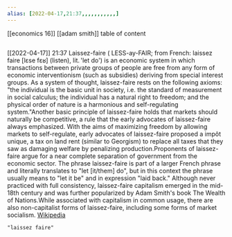 ```yaml
---
alias: [2022-04-17,21:37,,,,,,,,,,,]
---
```

[[economics 16]] [[adam smith]]
table of content
```toc
```

[[2022-04-17]] 21:37
Laissez-faire ( LESS-ay-FAIR; from French: laissez faire [lɛse fɛʁ] (listen), lit. 'let do') is an economic system in which transactions between private groups of people are free from any form of economic interventionism (such as subsidies) deriving from special interest groups. As a system of thought, laissez-faire rests on the following axioms: "the individual is the basic unit in society, i.e. the standard of measurement in social calculus; the individual has a natural right to freedom; and the physical order of nature is a harmonious and self-regulating system."Another basic principle of laissez-faire holds that markets should naturally be competitive, a rule that the early advocates of laissez-faire always emphasized. With the aims of maximizing freedom by allowing markets to self-regulate, early advocates of laissez-faire proposed a impôt unique, a tax on land rent (similar to Georgism) to replace all taxes that they saw as damaging welfare by penalizing production.Proponents of laissez-faire argue for a near complete separation of government from the economic sector. The phrase laissez-faire is part of a larger French phrase and literally translates to "let [it/them] do", but in this context the phrase usually means to "let it be" and in expression "laid back." Although never practiced with full consistency, laissez-faire capitalism emerged in the mid-18th century and was further popularized by Adam Smith's book The Wealth of Nations.While associated with capitalism in common usage, there are also non-capitalist forms of laissez-faire, including some forms of market socialism.
[Wikipedia](https://en.wikipedia.org/wiki/Laissez-faire)
```query
"laissez faire"
```